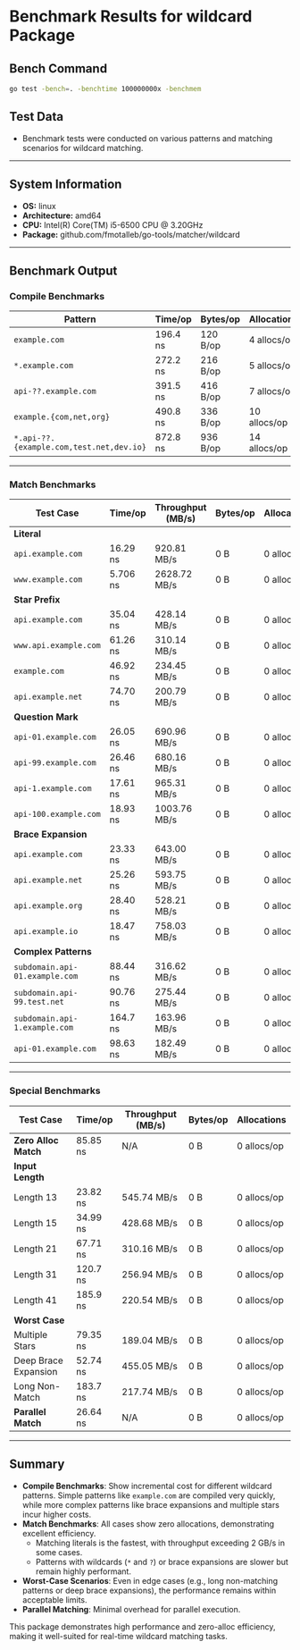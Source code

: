 # Benchmark Results for wildcard Package

## Bench Command

```bash
go test -bench=. -benchtime 100000000x -benchmem
```

## Test Data

- Benchmark tests were conducted on various patterns and matching scenarios for wildcard matching.

---

## System Information

- **OS:** linux
- **Architecture:** amd64
- **CPU:** Intel(R) Core(TM) i5-6500 CPU @ 3.20GHz
- **Package:** github.com/fmotalleb/go-tools/matcher/wildcard

---

## Benchmark Output

### Compile Benchmarks

| Pattern                                  | Time/op  | Bytes/op | Allocations  |
| ---------------------------------------- | -------- | -------- | ------------ |
| `example.com`                            | 196.4 ns | 120 B/op | 4 allocs/op  |
| `*.example.com`                          | 272.2 ns | 216 B/op | 5 allocs/op  |
| `api-??.example.com`                     | 391.5 ns | 416 B/op | 7 allocs/op  |
| `example.{com,net,org}`                  | 490.8 ns | 336 B/op | 10 allocs/op |
| `*.api-??.{example.com,test.net,dev.io}` | 872.8 ns | 936 B/op | 14 allocs/op |

---

### Match Benchmarks

| Test Case                      | Time/op  | Throughput (MB/s) | Bytes/op | Allocations |
| ------------------------------ | -------- | ----------------- | -------- | ----------- |
| **Literal**                    |          |                   |          |             |
| `api.example.com`              | 16.29 ns | 920.81 MB/s       | 0 B      | 0 allocs/op |
| `www.example.com`              | 5.706 ns | 2628.72 MB/s      | 0 B      | 0 allocs/op |
| **Star Prefix**                |          |                   |          |             |
| `api.example.com`              | 35.04 ns | 428.14 MB/s       | 0 B      | 0 allocs/op |
| `www.api.example.com`          | 61.26 ns | 310.14 MB/s       | 0 B      | 0 allocs/op |
| `example.com`                  | 46.92 ns | 234.45 MB/s       | 0 B      | 0 allocs/op |
| `api.example.net`              | 74.70 ns | 200.79 MB/s       | 0 B      | 0 allocs/op |
| **Question Mark**              |          |                   |          |             |
| `api-01.example.com`           | 26.05 ns | 690.96 MB/s       | 0 B      | 0 allocs/op |
| `api-99.example.com`           | 26.46 ns | 680.16 MB/s       | 0 B      | 0 allocs/op |
| `api-1.example.com`            | 17.61 ns | 965.31 MB/s       | 0 B      | 0 allocs/op |
| `api-100.example.com`          | 18.93 ns | 1003.76 MB/s      | 0 B      | 0 allocs/op |
| **Brace Expansion**            |          |                   |          |             |
| `api.example.com`              | 23.33 ns | 643.00 MB/s       | 0 B      | 0 allocs/op |
| `api.example.net`              | 25.26 ns | 593.75 MB/s       | 0 B      | 0 allocs/op |
| `api.example.org`              | 28.40 ns | 528.21 MB/s       | 0 B      | 0 allocs/op |
| `api.example.io`               | 18.47 ns | 758.03 MB/s       | 0 B      | 0 allocs/op |
| **Complex Patterns**           |          |                   |          |             |
| `subdomain.api-01.example.com` | 88.44 ns | 316.62 MB/s       | 0 B      | 0 allocs/op |
| `subdomain.api-99.test.net`    | 90.76 ns | 275.44 MB/s       | 0 B      | 0 allocs/op |
| `subdomain.api-1.example.com`  | 164.7 ns | 163.96 MB/s       | 0 B      | 0 allocs/op |
| `api-01.example.com`           | 98.63 ns | 182.49 MB/s       | 0 B      | 0 allocs/op |

---

### Special Benchmarks

| Test Case            | Time/op  | Throughput (MB/s) | Bytes/op | Allocations |
| -------------------- | -------- | ----------------- | -------- | ----------- |
| **Zero Alloc Match** | 85.85 ns | N/A               | 0 B      | 0 allocs/op |
| **Input Length**     |          |                   |          |             |
| Length 13            | 23.82 ns | 545.74 MB/s       | 0 B      | 0 allocs/op |
| Length 15            | 34.99 ns | 428.68 MB/s       | 0 B      | 0 allocs/op |
| Length 21            | 67.71 ns | 310.16 MB/s       | 0 B      | 0 allocs/op |
| Length 31            | 120.7 ns | 256.94 MB/s       | 0 B      | 0 allocs/op |
| Length 41            | 185.9 ns | 220.54 MB/s       | 0 B      | 0 allocs/op |
| **Worst Case**       |          |                   |          |             |
| Multiple Stars       | 79.35 ns | 189.04 MB/s       | 0 B      | 0 allocs/op |
| Deep Brace Expansion | 52.74 ns | 455.05 MB/s       | 0 B      | 0 allocs/op |
| Long Non-Match       | 183.7 ns | 217.74 MB/s       | 0 B      | 0 allocs/op |
| **Parallel Match**   | 26.64 ns | N/A               | 0 B      | 0 allocs/op |

---

## Summary

- **Compile Benchmarks**: Show incremental cost for different wildcard patterns. Simple patterns like `example.com` are compiled very quickly, while more complex patterns like brace expansions and multiple stars incur higher costs.
- **Match Benchmarks**: All cases show zero allocations, demonstrating excellent efficiency.
  - Matching literals is the fastest, with throughput exceeding 2 GB/s in some cases.
  - Patterns with wildcards (`*` and `?`) or brace expansions are slower but remain highly performant.
- **Worst-Case Scenarios**: Even in edge cases (e.g., long non-matching patterns or deep brace expansions), the performance remains within acceptable limits.
- **Parallel Matching**: Minimal overhead for parallel execution.

This package demonstrates high performance and zero-alloc efficiency, making it well-suited for real-time wildcard matching tasks.
